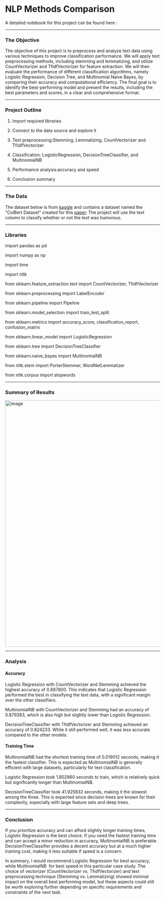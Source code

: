 # NLP Methods Comparison
A detailed notebook for this project can be found here : 

______________________________________________________________________________________________________________________________________________________________________________________________________________________________

### The Objective
The objective of this project is to preprocess and analyze text data using various techniques to improve classification performance. We will apply text preprocessing methods, including stemming and lemmatizing, and utilize CountVectorizer and TfidfVectorizer for feature extraction. We will then evaluate the performance of different classification algorithms, namely Logistic Regression, Decision Tree, and Multinomial Naive Bayes, by comparing their accuracy and computational efficiency. The final goal is to identify the best-performing model and present the results, including the best parameters and scores, in a clear and comprehensive format.

______________________________________________________________________________________________________________________________________________________________________________________________________________________________

### Project Outline
1. Import required libraries

2. Connect to the data source and explore it

3. Text preprocessing:Stemming, Lemmatizing, CountVectorizer and TfidifVectorizer

4. Classification: LogisticRegression, DecisionTreeClassifier, and MultinomialNB

5. Performance analysis:accuracy and speed

6. Conclusion summary

______________________________________________________________________________________________________________________________________________________________________________________________________________________________

### The Data
The dataset below is from [kaggle]() and contains a dataset named the "ColBert Dataset" created for this [paper](https://arxiv.org/pdf/2004.12765.pdf).  The project will use the text column to classify whether or not the text was humorous. 

______________________________________________________________________________________________________________________________________________________________________________________________________________________________

### Libraries
import pandas as pd

import numpy as np

import time 

import nltk

from sklearn.feature_extraction.text import CountVectorizer, TfidfVectorizer

from sklearn.preprocessing import LabelEncoder

from sklearn.pipeline import Pipeline

from sklearn.model_selection import train_test_split

from sklearn.metrics import accuracy_score, classification_report, confusion_matrix

from sklearn.linear_model import LogisticRegression

from sklearn.tree import DecisionTreeClassifier

from sklearn.naive_bayes import MultinomialNB

from nltk.stem import PorterStemmer, WordNetLemmatizer

from nltk.corpus import stopwords

______________________________________________________________________________________________________________________________________________________________________________________________________________________________

### Summary of Results

<img width="800" alt="image" src="https://github.com/user-attachments/assets/fbf9bb9b-1b59-4182-a620-b00433653391">

______________________________________________________________________________________________________________________________________________________________________________________________________________________________

### Analysis

#### Accuracy
Logistic Regression with CountVectorizer and Stemming achieved the highest accuracy of 0.887800. This indicates that Logistic Regression performed the best in classifying the text data, with a significant margin over the other classifiers.

MultinomialNB with CountVectorizer and Stemming had an accuracy of 0.879383, which is also high but slightly lower than Logistic Regression.

DecisionTreeClassifier with TfidfVectorizer and Stemming achieved an accuracy of 0.824233. While it still performed well, it was less accurate compared to the other models.

#### Training Time
MultinomialNB had the shortest training time of 0.019012 seconds, making it the fastest classifier. This is expected as MultinomialNB is generally efficient with large datasets, particularly for text classification.

Logistic Regression took 1.802860 seconds to train, which is relatively quick but significantly longer than MultinomialNB.

DecisionTreeClassifier took 41.925832 seconds, making it the slowest among the three. This is expected since decision trees are known for their complexity, especially with large feature sets and deep trees.

______________________________________________________________________________________________________________________________________________________________________________________________________________________________

### Conclusion

If you prioritize accuracy and can afford slightly longer training times, Logistic Regression is the best choice. If you need the fastest training time and can accept a minor reduction in accuracy, MultinomialNB is preferable. DecisionTreeClassifier provides a decent accuracy but at a much higher training cost, making it less suitable if speed is a concern.

In summary, I would recommend Logistic Regression for best accuracy, while MultinomialNB  for best speed in this particular case study. The choice of vectorizer (CountVectorizer vs. TfidfVectorizer) and text preprocessing technique (Stemming vs. Lemmatizing) showed minimal impact on the overall best performing model, but these aspects could still be worth exploring further depending on specific requirements and constraints of the next task.
